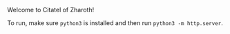 Welcome to Citatel of Zharoth!

To run, make sure `python3` is installed and then run `python3 -m http.server`.